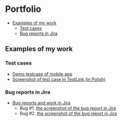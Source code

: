 # Portfolio

- [Examples of my work](#examples-of-my-work)
    * [Test cases](#test-cases)
    * [Bug reports in Jira](#bug-reports-in-jira)



## Examples of my work

### Test cases
- [Demo testcase of mobile app](https://docs.google.com/spreadsheets/d/1Lt3Pu5WwYw0EVDGIfjpUg42AZhVfcagA3egjoZdfoGo/edit?usp=sharing) 
- [Screenshot of test case in TestLink (in Polish)](https://drive.google.com/file/d/1sma80W7elr-noMjoT8D55wB--HuibV9e/view?usp=sharing)

### Bug reports in Jira
* [Bug reports and work in Jira](#bug-reports-and-work-in-jira)
    - Bug #1.  [the screenshot of the bug report in Jira](https://drive.google.com/file/d/1VZRvN10YPg2abwmycoaoJ6l8h9UxaVDb/view?usp=sharing)
    - Bug #2. [the screenshot of the bug report in Jira](https://drive.google.com/file/d/1q2_sajpeX-86yV85TialJq-QOLKlK6Zv/view?usp=sharing)
      

    
